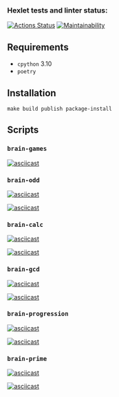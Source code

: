 ### Hexlet tests and linter status:
[![Actions
Status](https://github.com/round-cube/python-project-49/workflows/hexlet-check/badge.svg)](https://github.com/round-cube/python-project-49/actions)
[![Maintainability](https://api.codeclimate.com/v1/badges/c3ff5fff512f5e0d5548/maintainability)](https://codeclimate.com/github/round-cube/python-project-49/maintainability)

## Requirements

- `cpython` 3.10
- `poetry`

## Installation

`make build publish package-install`

## Scripts

### `brain-games`

[![asciicast](https://asciinema.org/a/1FRvRPaFjb24Bf8drA4UERiPi.svg)](https://asciinema.org/a/1FRvRPaFjb24Bf8drA4UERiPi)

### `brain-odd`

[![asciicast](https://asciinema.org/a/522053.svg)](https://asciinema.org/a/522053)

[![asciicast](https://asciinema.org/a/5UXNFTPfSsctWKrgkiNI0Sp8m.svg)](https://asciinema.org/a/5UXNFTPfSsctWKrgkiNI0Sp8m)

### `brain-calc`
[![asciicast](https://asciinema.org/a/TTAruoR5uybu1PhzB2ScLFlUj.svg)](https://asciinema.org/a/TTAruoR5uybu1PhzB2ScLFlUj)

[![asciicast](https://asciinema.org/a/gJcGr1qNuY0DQz7nsuzJY326y.svg)](https://asciinema.org/a/gJcGr1qNuY0DQz7nsuzJY326y)

### `brain-gcd`

[![asciicast](https://asciinema.org/a/DIeOWZnuC6o9hv81DwRClcO9p.svg)](https://asciinema.org/a/DIeOWZnuC6o9hv81DwRClcO9p)

[![asciicast](https://asciinema.org/a/mmqrzbd5UdshZXX0QtQJIKbFE.svg)](https://asciinema.org/a/mmqrzbd5UdshZXX0QtQJIKbFE)

### `brain-progression`

[![asciicast](https://asciinema.org/a/Vs38Iih0mJ54bjjr6qpcufCCD.svg)](https://asciinema.org/a/Vs38Iih0mJ54bjjr6qpcufCCD)

[![asciicast](https://asciinema.org/a/npLmpZ6It0VVQkdGKcIAw8tdR.svg)](https://asciinema.org/a/npLmpZ6It0VVQkdGKcIAw8tdR)

### `brain-prime`

[![asciicast](https://asciinema.org/a/earvXDHHuKhOY0EcckzkUNkSz.svg)](https://asciinema.org/a/earvXDHHuKhOY0EcckzkUNkSz)

[![asciicast](https://asciinema.org/a/WizC9U0fvRNACYuf2ugZGoHVf.svg)](https://asciinema.org/a/WizC9U0fvRNACYuf2ugZGoHVf)

